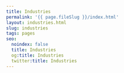 ```yaml
---
title: Industries
permalink: '{{ page.fileSlug }}/index.html'
layout: industries.html
slug: industries
tags: pages
seo:
  noindex: false
  title: Industries
  og:title: Industries
  twitter:title: Industries
---
```



